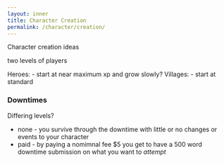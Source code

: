 ```yaml
---
layout: inner
title: Character Creation
permalink: /character/creation/
---
```


Character creation ideas


two levels of players 

Heroes: - start at near maximum xp and grow slowly?
Villages: - start at standard 

### Downtimes

Differing levels?

* none - you survive through the downtime with little or no changes or events to your character
* paid - by paying a nomimnal fee $5 you get to have a 500 word downtime submission on what you want to *attempt*